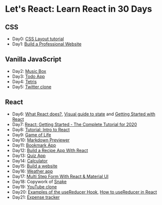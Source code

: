 # Let's React: Learn React in 30 Days

## CSS

* Day0: [CSS Layout tutorial](https://daveceddia.com/implement-a-design-with-css/)
* Day1: [Build a Professional Website](https://www.youtube.com/watch?v=5bMdjkfvONE)

## Vanilla JavaScript

* Day2: [Music Box](https://www.youtube.com/watch?v=2VJlzeEVL8A)
* Day3: [Todo App](https://www.youtube.com/watch?v=Ttf3CEsEwMQ)
* Day4: [Tetris](https://www.youtube.com/watch?v=HEsAr2Yt2do)
* Day5: [Twitter clone](https://www.youtube.com/watch?v=JnEH9tYLxLk)

## React

* Day6: [What React does?](https://daveceddia.com/what-react-does/), [Visual guide to state](https://daveceddia.com/visual-guide-to-state-in-react/) and [Getting Started with React](https://www.taniarascia.com/getting-started-with-react/)
* Day7: [React: Getting Started - The Complete Tutorial for 2020](https://daveceddia.com/react-getting-started-tutorial/)
* Day8: [Tutorial: Intro to React](https://reactjs.org/tutorial/tutorial.html)
* Day9: [Game of Life](https://www.freecodecamp.org/news/create-gameoflife-with-react-in-one-hour-8e686a410174/)
* Day10: [Markdown Previewer](https://www.freecodecamp.org/news/how-to-build-a-markdown-previewer-with-react-js/)
* Day11: [Bookmark App](https://www.youtube.com/watch?v=Ev9YLaLvAJM)
* Day12: [Build a Recipe App With React](https://www.youtube.com/watch?v=U9T6YkEDkMo)
* Day13: [Quiz App](https://www.youtube.com/watch?v=aq-fCtg_gG4)
* Day14: [Calculator](https://www.youtube.com/watch?v=KzYUuTiHdiY)
* Day15: [Build a website](https://www.youtube.com/watch?v=tOK9l5uP06U)
* Day16: [Weather app](https://www.youtube.com/watch?v=IxuqmfO6p28)
* Day17: [Multi Step Form With React & Material UI](https://www.youtube.com/watch?v=zT62eVxShsY)
* Day18: Copywork of [Snake](https://github.com/taming-the-state-in-react/react-snake)
* Day19: [YouTube clone](https://www.youtube.com/watch?v=VPVzx1ZOVuw)
* Day20: [Examples of the useReducer Hook](https://daveceddia.com/usereducer-hook-examples/), [How to useReducer in React](https://www.robinwieruch.de/react-usereducer-hook)
* Day21: [Expense tracker](https://www.youtube.com/watch?v=XuFDcZABiDQ)
